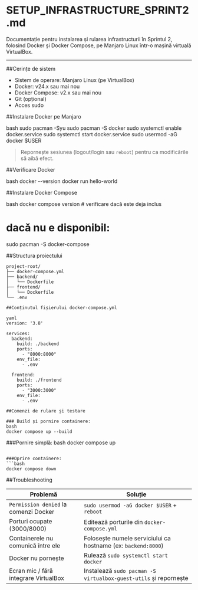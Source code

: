 # SETUP_INFRASTRUCTURE_SPRINT2.md

Documentație pentru instalarea și rularea infrastructurii în Sprintul 2, folosind Docker și Docker Compose, pe Manjaro Linux într-o mașină virtuală VirtualBox.

---

##Cerințe de sistem

- Sistem de operare: Manjaro Linux (pe VirtualBox)
- Docker: v24.x sau mai nou
- Docker Compose: v2.x sau mai nou
- Git (opțional)
- Acces sudo

##Instalare Docker pe Manjaro

bash
sudo pacman -Syu
sudo pacman -S docker
sudo systemctl enable docker.service
sudo systemctl start docker.service
sudo usermod -aG docker $USER

>Repornește sesiunea (logout/login sau `reboot`) pentru ca modificările să aibă efect.

##Verificare Docker

bash
docker --version
docker run hello-world

##Instalare Docker Compose

bash
docker compose version  # verificare dacă este deja inclus

# dacă nu e disponibil:
sudo pacman -S docker-compose

##Structura proiectului

```
project-root/
├── docker-compose.yml
├── backend/
│   └── Dockerfile
├── frontend/
│   └── Dockerfile
└── .env

##Conținutul fișierului docker-compose.yml

yaml
version: '3.8'

services:
  backend:
    build: ./backend
    ports:
      - "8000:8000"
    env_file:
      - .env

  frontend:
    build: ./frontend
    ports:
      - "3000:3000"
    env_file:
      - .env

##Comenzi de rulare și testare

### Build și pornire containere:
bash
docker compose up --build
```

###Pornire simplă:
bash
docker compose up
```

###Oprire containere:
```bash
docker compose down
```


##Troubleshooting

| Problemă                                  | Soluție                                                                 |
|-------------------------------------------|-------------------------------------------------------------------------|
| `Permission denied` la comenzi Docker     | `sudo usermod -aG docker $USER` + `reboot`                             |
| Porturi ocupate (3000/8000)               | Editează porturile din `docker-compose.yml`                            |
| Containerele nu comunică între ele        | Folosește numele serviciului ca hostname (ex: `backend:8000`)          |
| Docker nu pornește                        | Rulează `sudo systemctl start docker`                                  |
| Ecran mic / fără integrare VirtualBox     | Instalează `sudo pacman -S virtualbox-guest-utils` și repornește       |



